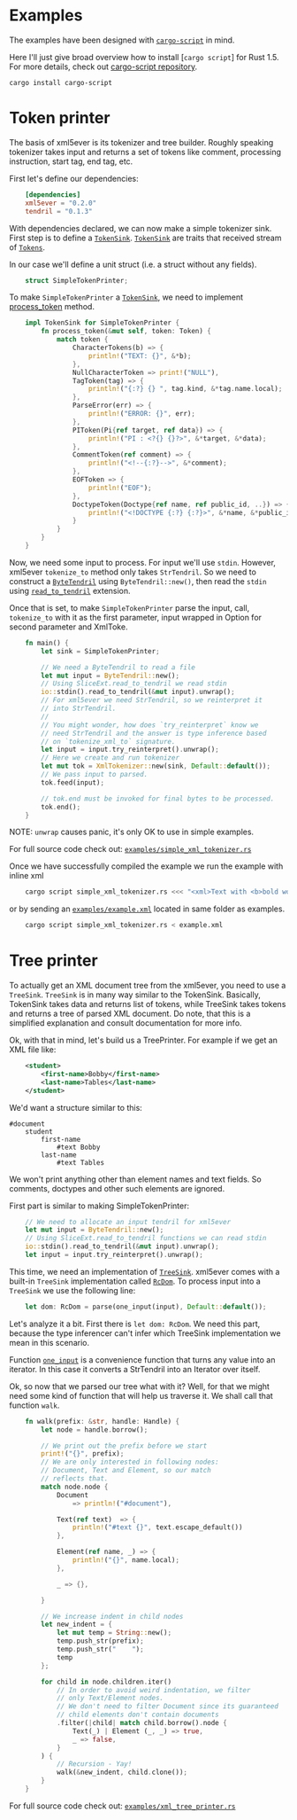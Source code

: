 # Examples

The examples have been designed with [`cargo-script`](https://github.com/DanielKeep/cargo-script) in mind.

Here I'll just give broad overview how to install [`cargo script`] for Rust 1.5. For more details, check out [cargo-script repository](https://github.com/DanielKeep/cargo-script).

    cargo install cargo-script


# Token printer

The basis of xml5ever is its tokenizer and tree builder. Roughly speaking tokenizer
takes input and returns a set of tokens like comment, processing instruction, start
tag, end tag, etc.

First let's define our dependencies:

```toml
    [dependencies]
    xml5ever = "0.2.0"
    tendril = "0.1.3"
```

With dependencies declared, we can now make a simple tokenizer sink. First step is to
define a [`TokenSink`](https://ygg01.github.io/docs/xml5ever/xml5ever/tokenizer/trait.TokenSink.html). [`TokenSink`](https://ygg01.github.io/docs/xml5ever/xml5ever/tokenizer/trait.TokenSink.html) are traits that received stream of [`Tokens`](https://ygg01.github.io/docs/xml5ever/xml5ever/tokenizer/enum.Token.html).

In our case we'll define a unit struct (i.e. a struct  without any fields).

```rust
    struct SimpleTokenPrinter;
```

To make `SimpleTokenPrinter` a [`TokenSink`](https://ygg01.github.io/docs/xml5ever/xml5ever/tokenizer/trait.TokenSink.html), we need to implement [process_token](https://ygg01.github.io/docs/xml5ever/xml5ever/tokenizer/trait.TokenSink.html#tymethod.process_token) method.

```rust
    impl TokenSink for SimpleTokenPrinter {
        fn process_token(&mut self, token: Token) {
            match token {
                CharacterTokens(b) => {
                    println!("TEXT: {}", &*b);
                },
                NullCharacterToken => print!("NULL"),
                TagToken(tag) => {
                    println!("{:?} {} ", tag.kind, &*tag.name.local);
                },
                ParseError(err) => {
                    println!("ERROR: {}", err);
                },
                PIToken(Pi{ref target, ref data}) => {
                    println!("PI : <?{} {}?>", &*target, &*data);
                },
                CommentToken(ref comment) => {
                    println!("<!--{:?}-->", &*comment);
                },
                EOFToken => {
                    println!("EOF");
                },
                DoctypeToken(Doctype{ref name, ref public_id, ..}) => {
                    println!("<!DOCTYPE {:?} {:?}>", &*name, &*public_id);
                }
            }
        }
    }
```

Now, we need some input to process. For input we'll use `stdin`. However, xml5ever `tokenize_to` method only takes `StrTendril`. So we need to construct a
[`ByteTendril`](https://doc.servo.org/tendril/type.ByteTendril.html) using `ByteTendril::new()`, then read the `stdin` using [`read_to_tendril`](https://doc.servo.org/tendril/trait.ReadExt.html#tymethod.read_to_tendril) extension.

Once that is set, to make `SimpleTokenPrinter` parse the input, call,
`tokenize_to` with it as the first parameter, input wrapped in Option for second parameter and XmlToke.

```rust
    fn main() {
        let sink = SimpleTokenPrinter;

        // We need a ByteTendril to read a file
        let mut input = ByteTendril::new();
        // Using SliceExt.read_to_tendril we read stdin
        io::stdin().read_to_tendril(&mut input).unwrap();
        // For xml5ever we need StrTendril, so we reinterpret it
        // into StrTendril.
        //
        // You might wonder, how does `try_reinterpret` know we
        // need StrTendril and the answer is type inference based
        // on `tokenize_xml_to` signature.
        let input = input.try_reinterpret().unwrap();
        // Here we create and run tokenizer
        let mut tok = XmlTokenizer::new(sink, Default::default());
        // We pass input to parsed.
        tok.feed(input);

        // tok.end must be invoked for final bytes to be processed.
        tok.end();
    }
```

NOTE: `unwrap` causes panic, it's only OK to use in simple examples.

For full source code check out: [`examples/simple_xml_tokenizer.rs`](https://github.com/Ygg01/xml5ever/blob/master/examples/simple_xml_tokenizer.rs)

Once we have successfully compiled the example we run the example with inline
xml

```bash
    cargo script simple_xml_tokenizer.rs <<< "<xml>Text with <b>bold words</b>!</xml>"
```

or by sending an [`examples/example.xml`](https://github.com/Ygg01/xml5ever/blob/master/examples/simple_xml_tokenizer.rs) located in same folder as examples.

```bash
    cargo script simple_xml_tokenizer.rs < example.xml
```

# Tree printer

To actually get an XML document tree from the xml5ever, you need to use a `TreeSink`.
`TreeSink` is in many way similar to the TokenSink. Basically, TokenSink takes data
and returns list of tokens, while TreeSink takes tokens and returns a tree of parsed
XML document. Do note, that this is a simplified explanation and consult
documentation for more info.

Ok, with that in mind, let's build us a TreePrinter. For example if we get an XML
file like:

```xml
    <student>
        <first-name>Bobby</first-name>
        <last-name>Tables</last-name>
    </student>
```

We'd want a structure similar to this:

```
#document
    student
        first-name
            #text Bobby
        last-name
            #text Tables

```
We won't print anything other than element names and text fields. So comments,
doctypes and other such elements are ignored.

First part is similar to making SimpleTokenPrinter:

```rust
    // We need to allocate an input tendril for xml5ever
    let mut input = ByteTendril::new();
    // Using SliceExt.read_to_tendril functions we can read stdin
    io::stdin().read_to_tendril(&mut input).unwrap();
    let input = input.try_reinterpret().unwrap();
```

This time, we need an implementation of [`TreeSink`](https://ygg01.github.io/docs/xml5ever/xml5ever/tree_builder/interface/trait.TreeSink.html). xml5ever comes with a
built-in `TreeSink` implementation called [`RcDom`](https://ygg01.github.io/docs/xml5ever/xml5ever/rcdom/struct.RcDom.html). To process input into
a `TreeSink` we use the following line:

```rust
    let dom: RcDom = parse(one_input(input), Default::default());
```

Let's analyze it a bit. First there is `let dom: RcDom`. We need this part,
because the type inferencer can't infer which TreeSink implementation we mean
in this scenario.

Function [`one_input`](https://ygg01.github.io/docs/xml5ever/xml5ever/fn.one_input.html) is a convenience function that turns any value into an iterator. In this case
it converts a StrTendril into an Iterator over itself.

Ok, so now that we parsed our tree what with it? Well, for that we might need some
kind of function that will help us traverse it. We shall call that function `walk`.

```rust
    fn walk(prefix: &str, handle: Handle) {
        let node = handle.borrow();

        // We print out the prefix before we start
        print!("{}", prefix);
        // We are only interested in following nodes:
        // Document, Text and Element, so our match
        // reflects that.
        match node.node {
            Document
                => println!("#document"),

            Text(ref text)  => {
                println!("#text {}", text.escape_default())
            },

            Element(ref name, _) => {
                println!("{}", name.local);
            },

            _ => {},

        }

        // We increase indent in child nodes
        let new_indent = {
            let mut temp = String::new();
            temp.push_str(prefix);
            temp.push_str("    ");
            temp
        };

        for child in node.children.iter()
            // In order to avoid weird indentation, we filter
            // only Text/Element nodes.
            // We don't need to filter Document since its guaranteed
            // child elements don't contain documents
            .filter(|child| match child.borrow().node {
                Text(_) | Element (_, _) => true,
                _ => false,
            }
        ) {
            // Recursion - Yay!
            walk(&new_indent, child.clone());
        }
    }
```

For full source code check out: [`examples/xml_tree_printer.rs`](https://github.com/Ygg01/xml5ever/blob/master/examples/xml_tree_printer.rs)
